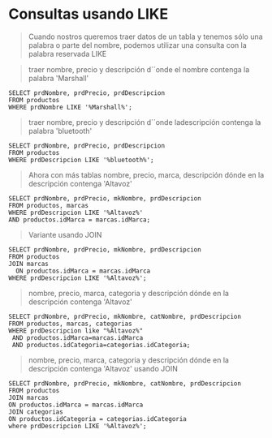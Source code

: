# Consultas usando LIKE

> Cuando nostros queremos traer datos de un tabla
> y tenemos sólo una palabra o parte del nombre, 
> podemos utilizar una consulta con la palabra reservada LIKE 


> traer nombre, precio y descripción 
> d´´onde el nombre contenga la palabra 'Marshall'
 
    SELECT prdNombre, prdPrecio, prdDescripcion  
    FROM productos  
    WHERE prdNombre LIKE '%Marshall%';


> traer nombre, precio y descripción
> d´´onde ladescripción contenga la palabra 'bluetooth'

    SELECT prdNombre, prdPrecio, prdDescripcion  
    FROM productos  
    WHERE prdDescripcion LIKE '%bluetooth%';

> Ahora con más tablas
> nombre, precio, marca, descripción
> dónde en la descripción contenga 'Altavoz'
 
    SELECT prdNombre, prdPrecio, mkNombre, prdDescripcion  
    FROM productos, marcas  
    WHERE prdDescripcion LIKE '%Altavoz%'  
    AND productos.idMarca = marcas.idMarca;

> Variante usando JOIN
    
    SELECT prdNombre, prdPrecio, mkNombre, prdDescripcion  
	FROM productos  
    JOIN marcas  
      ON productos.idMarca = marcas.idMarca  
    WHERE prdDescripcion LIKE '%Altavoz%';  

> nombre, precio, marca, categoria y descripción
> dónde en la descripción contenga 'Altavoz'
 
    SELECT prdNombre, prdPrecio, mkNombre, catNombre, prdDescripcion  
    FROM productos, marcas, categorias  
    WHERE prdDescripcion like "%Altavoz%"  
     AND productos.idMarca=marcas.idMarca  
     AND productos.idCategoria=categorias.idCategoria;

> nombre, precio, marca, categoria y descripción
> dónde en la descripción contenga 'Altavoz'
> usando JOIN

    SELECT prdNombre, prdPrecio, mkNombre, catNombre, prdDescripcion  
    FROM productos  
    JOIN marcas  
    ON productos.idMarca = marcas.idMarca  
    JOIN categorias  
    ON productos.idCategoria = categorias.idCategoria  
    where prdDescripcion LIKE '%Altavoz%';

